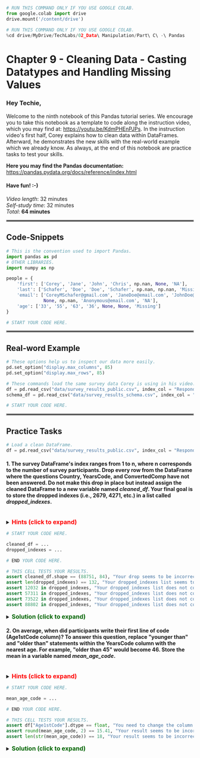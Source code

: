 ```python
# RUN THIS COMMAND ONLY IF YOU USE GOOGLE COLAB.
from google.colab import drive
drive.mount('/content/drive')
```


```python
# RUN THIS COMMAND ONLY IF YOU USE GOOGLE COLAB.
%cd drive/MyDrive/TechLabs/02_Data\ Manipulation/Part\ C\ -\ Pandas
```

# Chapter 9 - Cleaning Data - Casting Datatypes and Handling Missing Values
### Hey Techie,   
Welcome to the ninth notebook of this Pandas tutorial series. We encourage you to take this notebook as a template to code along the instruction video, which you may find at: https://youtu.be/KdmPHEnPJPs. In the instruction video's first half, Corey explains how to clean data within DataFrames. Afterward, he demonstrates the new skills with the real-world example which we already know. As always, at the end of this notebook are practice tasks to test your skills.     

**Here you may find the Pandas documentation:** https://pandas.pydata.org/docs/reference/index.html

#### Have fun! :-)   
    
*Video length*: 32 minutes   
*Self-study time*: 32 minutes   
*Total*: **64 minutes**
<hr style="border:2px solid gray"> </hr>   

## Code-Snippets


```python
# This is the convention used to import Pandas.
import pandas as pd
# OTHER LIBRARIES.
import numpy as np
```


```python
people = {
    'first': ['Corey', 'Jane', 'John', 'Chris', np.nan, None, 'NA'], 
    'last': ['Schafer', 'Doe', 'Doe', 'Schafer', np.nan, np.nan, 'Missing'], 
    'email': ['CoreyMSchafer@gmail.com', 'JaneDoe@email.com', 'JohnDoe@email.com', 
              None, np.nan, 'Anonymous@email.com', 'NA'],
    'age': ['33', '55', '63', '36', None, None, 'Missing']
}
```


```python
# START YOUR CODE HERE.

```

<hr style="border:2px solid gray"> </hr>   
    
## Real-word Example


```python
# These options help us to inspect our data more easily.
pd.set_option("display.max_columns", 85)
pd.set_option("display.max_rows", 85)
```


```python
# These commands load the same survey data Corey is using in his video.
df = pd.read_csv("data/survey_results_public.csv", index_col = "Respondent")
schema_df = pd.read_csv("data/survey_results_schema.csv", index_col = "Column")
```


```python
# START YOUR CODE HERE.

```

<hr style="border:2px solid gray"> </hr>   
   
## Practice Tasks   


```python
# Load a clean DataFrame.
df = pd.read_csv("data/survey_results_public.csv", index_col = "Respondent")
```

#### 1. The survey DataFrame's index ranges from 1 to n, where n corresponds to the number of survey participants. Drop every row from the DataFrame where the questions Country, YearsCode, and ConvertedComp have not been answered. Do not make this drop in place but instead assign the cleaned DataFrame to a new variable named *cleaned_df*. Your final goal is to store the dropped indexes (i.e., 2679, 4271, etc.) in a list called *dropped_indexes*.
<br /> 
<details>    
<summary>
    <font size="3" color="red"><b>Hints (click to expand)</b></font>
</summary>
<p>
    <ul>
        <li>To solve this task, you need to set three parameters within the dropna-method: axis, how, and subset.</li>
        <li>One can access a DataFrame's index by calling the index attribute (i.e., df.index).</li>
        <li>A DataFrame's index can be treated the same as a list.</li>
        <li>To check whether a list contains a specific element, one can use the in operator (i.e., if element in list).</li>
    </ul>
</p>
</details>


```python
# START YOUR CODE HERE.

cleaned_df = ...
dropped_indexes = ...

# END YOUR CODE HERE.
```


```python
# THIS CELL TESTS YOUR RESULTS.
assert cleaned_df.shape == (88751, 84), "Your drop seems to be incorrect!"
assert len(dropped_indexes) == 132, "Your dropped_indexes list seems to have the wrong length!"
assert 12032 in dropped_indexes, "Your dropped_indexes list does not contain every index!"
assert 57311 in dropped_indexes, "Your dropped_indexes list does not contain every index!"
assert 73522 in dropped_indexes, "Your dropped_indexes list does not contain every index!"
assert 88802 in dropped_indexes, "Your dropped_indexes list does not contain every index!"
```

<details>    
<summary>
    <font size="3" color="darkgreen"><b>Solution (click to expand)</b></font>
</summary>
<p>
    <code>cleaned_df = df.dropna(axis = 0, how = "all", subset = ["Country", "YearsCode", "ConvertedComp"])</code><br />
    <code>dropped_indexes = [index for index in df.index if index not in cleaned_df.index]</code><br />
</p>
</details>   
   
#### 2. On average, when did participants write their first line of code (Age1stCode column)? To answer this question, replace "younger than" and "older than" statements within the YearsCode column with the nearest age. For example, "older than 45" would become 46. Store the mean in a variable named *mean_age_code*.
<br /> 
<details>    
<summary>
    <font size="3" color="red"><b>Hints (click to expand)</b></font>
</summary>
<p>
    <ul>
        <li>Remind yourself of the unique method which is applicable to Series objects.</li>
        <li>One needs to make replace-statements using Pandas in place or assign them to an existing/new Series object/DataFrame.</li>
        <li>You need to convert the Age1stCode column to float since NaN values are handled as float values.</li>
    </ul>
</p>
</details>


```python
# START YOUR CODE HERE.

mean_age_code = ...

# END YOUR CODE HERE.
```


```python
# THIS CELL TESTS YOUR RESULTS.
assert df["Age1stCode"].dtype == float, "You need to change the column's data type!"
assert round(mean_age_code, 2) == 15.41, "Your result seems to be incorrect!"
assert len(str(mean_age_code)) == 18, "Your result seems to be incorrect!"
```

<details>    
<summary>
    <font size="3" color="darkgreen"><b>Solution (click to expand)</b></font>
</summary>
<p>
    <code>df["Age1stCode"].replace("Younger than 5 years", 4, inplace = True)</code><br />
    <code>df["Age1stCode"].replace("Older than 85", 86, inplace = True)</code><br />
    <code>df["Age1stCode"] = df["Age1stCode"].astype(float)</code><br />
    <code>mean_age_code = df["Age1stCode"].mean()</code><br />
</p>
</details>
